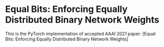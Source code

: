 # Equal Bits: Enforcing Equally Distributed Binary Network Weights
This is the PyTorch implementation of accepted AAAI 2021 paper: [Equal Bits: Enforcing Equally Distributed Binary Network Weights]

